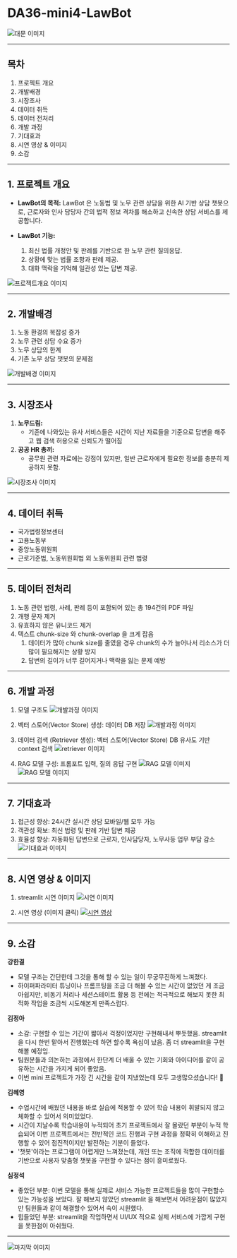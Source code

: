 # DA36-mini4-LawBot

![대문 이미지](readme_img/main.png)

------
## 목차
1. 프로젝트 개요
2. 개발배경
3. 시장조사
4. 데이터 취득
5. 데이터 전처리
6. 개발 과정
7. 기대효과
8. 시연 영상 & 이미지
9. 소감
------
## 1. 프로젝트 개요

- **LawBot의 목적:** LawBot 은 노동법 및 노무 관련 상담을 위한 AI 기반 상담 챗봇으로, 근로자와 인사 담당자 간의 법적 정보 격차를 해소하고 신속한 상담 서비스를 제공합니다.

- **LawBot 기능:**
  1. 최신 법률 개정안 및 판례를 기반으로 한 노무 관련 질의응답.
  2. 상황에 맞는 법률 조항과 판례 제공.
  3. 대화 맥락을 기억해 일관성 있는 답변 제공.

![프로젝트개요 이미지](readme_img/project_overview.png)

------
## 2. 개발배경

1. 노동 환경의 복잡성 증가
2. 노무 관련 상담 수요 증가
3. 노무 상담의 한계
4. 기존 노무 상담 챗봇의 문제점

![개발배경 이미지](readme_img/background.png)

------
## 3. 시장조사

1. **노무드림:**
   - 기존에 나와있는 유사 서비스들은 시간이 지난 자료들을 기준으로 답변을 해주고 웹 검색 허용으로 신뢰도가 떨어짐
2. **공공 HR 총끼:** 
   - 공무원 관련 자료에는 강점이 있지만, 일반 근로자에게 필요한 정보를 충분히 제공하지 못함.  

![시장조사 이미지](readme_img/market_research.png)

------
## 4. 데이터 취득

- 국가법령정보센터
- 고용노동부
- 중앙노동위원회 
- 근로기준법, 노동위원회법 외 노동위원회 관련 법령 

------
## 5. 데이터 전처리

1. 노동 관련 법령, 사례, 판례 등이 포함되어 있는 총 194건의 PDF 파일
2. 개행 문자 제거
3. 유효하지 않은 유니코드 제거
4. 텍스트 chunk-size 와 chunk-overlap 을 크게 잡음
   1. 데이터가 많아 chunk size를 줄였을 경우 chunk의 수가 늘어나서 리소스가 더 많이 필요해지는 상황 방지 
   2. 답변의 길이가 너무 길어지거나 맥락을 잃는 문제 예방

------
## 6. 개발 과정

1. 모델 구조도
![개발과정 이미지](readme_img/dev_process.png) 

2. 벡터 스토어(Vector Store) 생성: 데이터 DB 저장
![개발과정 이미지](readme_img/vector_store.png)

3. 데이터 검색 (Retriever 생성): 벡터 스토어(Vector Store) DB 유사도 기반 context 검색
![retriever 이미지](readme_img/retriever.png)

4. RAG 모델 구성: 프롬포트 입력, 질의 응답 구현
![RAG 모델  이미지](readme_img/rag1.png)
![RAG 모델  이미지](readme_img/rag2.png)

------
## 7. 기대효과

1. 접근성 향상: 24시간 실시간 상담 모바일/웹 모두 가능
2. 객관성 확보: 최신 법령 및 판례 기반 답변 제공
3. 효율성 향상: 자동화된 답변으로 근로자, 인사담당자, 노무사등 업무 부담 감소 
![기대효과 이미지](readme_img/expect.png)

------
## 8. 시연 영상 & 이미지

1. streamlit 시연 이미지
![시연 이미지](readme_img/streamlit.png)

2. 시연 영상 (이미지 클릭)
[![시연 영상](readme_img/video.png)](https://youtu.be/0VkLUuDc6FA)

------
## 9. 소감 

**강한결** 
- 모델 구조는 간단한데 그것을 통해 할 수 있는 일이 무궁무진하게 느껴졌다.
- 하이퍼파라미터 튜닝이나 프롬프팅을 조금 더 해볼 수 있는 시간이 없었던 게 조금 아쉽지만, 비동기 처리나 세션스테이트 활용 등 전에는 적극적으로 해보지 못한 최적화 작업을 조금씩 시도해본게 만족스럽다.

**김정아**
- 소감: 구현할 수 있는 기간이 짧아서 걱정이었지만 구현해내서 뿌듯했음.  streamlit을 다시 한번 맡아서 진행했는데 하면 할수록 욕심이 났음. 좀 더 streamlit을 구현해볼 예정임. 
- 팀원분들과 의논하는 과정에서 한단계 더 배울 수 있는 기회와 아이디어를 같이 공유하는 시간을 가지게 되어 좋았음. 
- 이번 mini 프로젝트가 가장 긴 시간을 같이 지냈었는데 모두 고생많으셨습니다! 🤍

**김혜영**
- 수업시간에 배웠던 내용을 바로 실습에 적용할 수 있어 학습 내용이 휘발되지 않고 체화할 수 있어서 의미있었다.
- 시간이 지날수록 학습내용이 누적되어 초기 프로젝트에서 잘 몰랐던 부분이 누적 학습되어 이번 프로젝트에서는 전반적인 코드 진행과 구현 과정을 정확히 이해하고 진행할 수 있어 점진적이지만 발전하는 기분이 들었다.
- '챗봇'이라는 프로그램이 어렵게만 느껴졌는데, 개인 또는 조직에 적합한 데이터를 기반으로 사용자 맞춤형 챗봇을 구현할 수 있다는 점이 흥미로웠다.

**심정석**
- 좋았던 부분: 이번 모델을 통해 실제로 서비스 가능한 프로젝트들을 많이 구현할수 있는 가능성을 보았다. 잘 해보지 않았던 streamlit 을 해보면서 어려운점이 많았지만 팀원들과 같이 해결할수 있어서 속이 시원했다.
- 힘들었던 부분: streamlit을 작업하면서 UI/UX 적으로 실제 서비스에 가깝게 구현을 못한점이 아쉬웠다.  

------
![마지막 이미지](readme_img/end.png)
